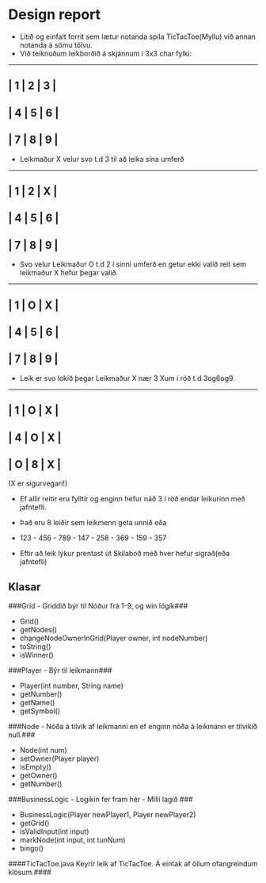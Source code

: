 # Design report #

* Lítið og einfalt forrit sem lætur notanda spila TicTacToe(Myllu) við annan notanda á sömu tölvu.
* Við teiknuðum leikborðið á skjánnum í 3x3 char fylki:

-------------
| 1 | 2 | 3 |
-------------
| 4 | 5 | 6 |
-------------
| 7 | 8 | 9 |
-------------

* Leikmaður X velur svo t.d 3 til að leika sína umferð

-------------
| 1 | 2 | X |
-------------
| 4 | 5 | 6 |
-------------
| 7 | 8 | 9 |
-------------

* Svo velur Leikmaður O t.d 2 í sinni umferð en getur ekki valið reit sem leikmaður X hefur þegar valið.

-------------
| 1 | O | X |
-------------
| 4 | 5 | 6 |
-------------
| 7 | 8 | 9 |
-------------

* Leik er svo lokið þegar Leikmaður X nær 3 Xum í röð t.d 3og6og9.

-------------
| 1 | O | X |
-------------
| 4 | O | X |
-------------
| O | 8 | X |
-------------
(X er sigurvegari!)

* Ef allir reitir eru fylltir og enginn hefur náð 3 í röð endar leikurinn með jafntefli.

* Það eru 8 leiðir sem leikmenn geta unnið eða 
* 123 - 456 - 789 - 147 - 258 - 369 - 159 - 357

* Eftir að leik lýkur prentast út Skilaboð með hver hefur sigrað(eða jafntefli)

## Klasar ##

###Grid - Griddið býr til Nóður frá 1-9, og win lógík###
* Grid()
* getNodes()
* changeNodeOwnerInGrid(Player owner, int nodeNumber)
* toString()
* isWinner()

###Player - Býr til leikmann###
* Player(int number, String name)
* getNumber()
* getName()
* getSymbol()


###Node - Nóða á tilvik af leikmanni en ef enginn nóða á leikmann er tilvikið null.###
* Node(int num)
* setOwner(Player player)
* isEmpty()
* getOwner()
* getNumber()

###BusinessLogic - Logíkin fer fram hér - Milli lagið  ###
* BusinessLogic(Player newPlayer1, Player newPlayer2)
* getGrid()
* isValidInput(int input)
* markNode(int input, int tunNum)
* bingo()

####TicTacToe.java Keyrir leik af TicTacToe. Á eintak af öllum ofangreindum klösum.####
